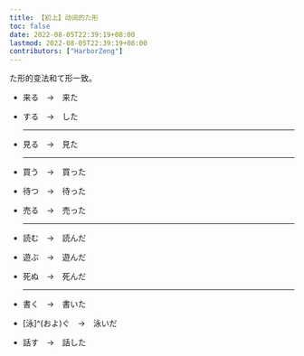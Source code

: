 ```yaml
---
title: 【初上】动词的た形
toc: false
date: 2022-08-05T22:39:19+08:00
lastmod: 2022-08-05T22:39:19+08:00
contributors: ["HarborZeng"]
---
```


た形的变法和て形一致。

- 来る　→　来た

- する　→　した

	---

- 見る　→　見た

  ---

- 買う　→　買った

- 待つ　→　待った

- 売る　→　売った

  ---

- 読む　→　読んだ

- 遊ぶ　→　遊んだ

- 死ぬ　→　死んだ

  ---

- 書く　→　書いた

- [泳]^(およ)ぐ　→　泳いだ

- 話す　→　話した

